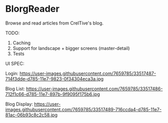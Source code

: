 # BlorgReader
Browse and read articles from CreITive's blog.


TODO: 
1. Caching
2. Support for landscape + bigger screens (master-detail)
3. Tests




UI SPEC:

Login: https://user-images.githubusercontent.com/7659785/33517487-714f3dde-d785-11e7-9823-0f34304eca3a.jpg


Blog List: https://user-images.githubusercontent.com/7659785/33517486-712f1c66-d785-11e7-897b-9f9095f175b6.jpg


Blog Display: https://user-images.githubusercontent.com/7659785/33517489-716ccda4-d785-11e7-81ac-06b93c8c2c58.jpg